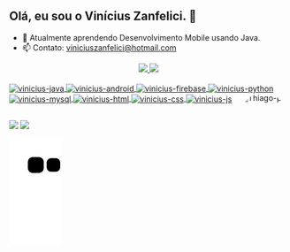 ## Olá, eu sou o Vinícius Zanfelici. 👋

- 🌱 Atualmente aprendendo Desenvolvimento Mobile usando Java.
- 📫 Contato: viniciuszanfelici@hotmail.com 

<div align="center">
  <a href="https://github.com/vinizaan">
  <img height="180em" src="https://github-readme-stats.vercel.app/api?username=vinizaan&show_icons=true&theme=tokyonight&include_all_commits=true&count_private=true"/>
  <img height="180em" src="https://github-readme-stats.vercel.app/api/top-langs/?username=vinizaan&layout=compact&langs_count=7&theme=tokyonight&count_private=true"/>
</div>

<div style="display: inline_block"><br>
  <img align="center" alt="vinicius-java" height="40" width="50" src="https://cdn.jsdelivr.net/gh/devicons/devicon/icons/java/java-original-wordmark.svg" />
  <img align="center" alt="vinicius-android" height="40" width="50" src="https://cdn.jsdelivr.net/gh/devicons/devicon/icons/android/android-original-wordmark.svg" />
  <img align="center" alt="vinicius-firebase" height="40" width="50" src="https://cdn.jsdelivr.net/gh/devicons/devicon/icons/firebase/firebase-plain-wordmark.svg" />
  <img align="center" alt="vinicius-python" height="40" width="50" src="https://cdn.jsdelivr.net/gh/devicons/devicon/icons/python/python-original-wordmark.svg" />
  <img align="center" alt="vinicius-mysql" height="40" width="50" src="https://cdn.jsdelivr.net/gh/devicons/devicon/icons/mysql/mysql-original-wordmark.svg" />
  <img align="center" alt="vinicius-html" height="40" width="50" src="https://cdn.jsdelivr.net/gh/devicons/devicon/icons/html5/html5-original-wordmark.svg" />
  <img align="center" alt="vinicius-css" height="40" width="50" src="https://cdn.jsdelivr.net/gh/devicons/devicon/icons/css3/css3-original-wordmark.svg" />
  <img align="center" alt="vinicius-js" height="40" width="50" src="https://cdn.jsdelivr.net/gh/devicons/devicon/icons/javascript/javascript-original.svg" />
  <img align="right" alt="Thiago-pic" height="150" style="border-radius:50px;" src="https://cdn.discordapp.com/attachments/750349394582306926/1001982242140205167/unknown.png"
</div>          

##

<div> 
  <a href = "mailto:viniciuszanfelici@hotmail.com"><img src="https://img.shields.io/badge/-Email-%23333?style=for-the-badge&logo=gmail&logoColor=white" target="_blank"></a>
  <a href="https://www.linkedin.com/in/vinicius-zanfelici/" target="_blank"><img src="https://img.shields.io/badge/-LinkedIn-%230077B5?style=for-the-badge&logo=linkedin&logoColor=white" target="_blank"></a> 
  
  ![Snake animation](https://github.com/vinizaan/vinizaan/blob/output/github-contribution-grid-snake.svg)

</div>
